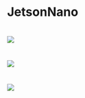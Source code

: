 # JetsonNano

#
![](demos/jetson-withoutPD.gif)  
  
#
![](demos/jetson-withPD.gif)  
  
#
![](demos/jetson-following2.gif)  


